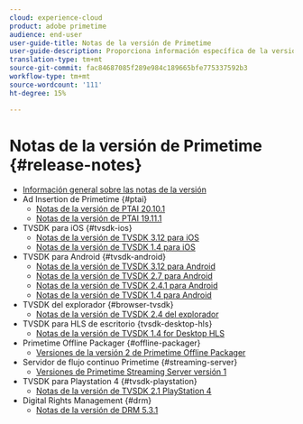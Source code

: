 ```yaml
---
cloud: experience-cloud
product: adobe primetime
audience: end-user
user-guide-title: Notas de la versión de Primetime
user-guide-description: Proporciona información específica de la versión, requisitos del sistema, limitaciones, problemas solucionados y problemas conocidos.
translation-type: tm+mt
source-git-commit: fac84687085f289e984c189665bfe775337592b3
workflow-type: tm+mt
source-wordcount: '111'
ht-degree: 15%

---
```



# Notas de la versión de Primetime {#release-notes}

+ [Información general sobre las notas de la versión](home.md)
+ Ad Insertion de Primetime {#ptai}
   + [Notas de la versión de PTAI 20.10.1](ptai-20x-release-notes.md)
   + [Notas de la versión de PTAI 19.11.1](ptai-19x-release-notes.md)
+ TVSDK para iOS {#tvsdk-ios}
   + [Notas de la versión de TVSDK 3.12 para iOS](tvsdk-3x-ios.md)
   + [Notas de la versión de TVSDK 1.4 para iOS](tvsdk-1-4-ios.md)
+ TVSDK para Android {#tvsdk-android}
   + [Notas de la versión de TVSDK 3.12 para Android](tvsdk-3x-android.md)
   + [Notas de la versión de TVSDK 2.7 para Android](tvsdk-27-android.md)
   + [Notas de la versión de TVSDK 2.4.1 para Android](tvsdk-24-android.md)
   + [Notas de la versión de TVSDK 1.4 para Android](tvsdk-1-4-android.md)
+ TVSDK del explorador {#browser-tvsdk}
   + [Notas de la versión de TVSDK 2.4 del explorador](tvsdk-24-browser.md)
+ TVSDK para HLS de escritorio {tvsdk-desktop-hls}
   + [Notas de la versión de TVSDK 1.4 for Desktop HLS](tvsdk-1-4-desktop-hls.md)
+ Primetime Offline Packager {#offline-packager}
   + [Versiones de la versión 2 de Primetime Offline Packager](offline-packager-2x-release-note.md)
+ Servidor de flujo continuo Primetime {#streaming-server}
   + [Versiones de Primetime Streaming Server versión 1](primetime-streaming-server-1x.md)
+ TVSDK para Playstation 4 {#tvsdk-playstation}
   + [Notas de la versión de TVSDK 2.1 PlayStation 4](tvsdk-21-ps4.md)
+ Digital Rights Management {#drm}
   + [Notas de la versión de DRM 5.3.1](drm-531-release-notes.md)
